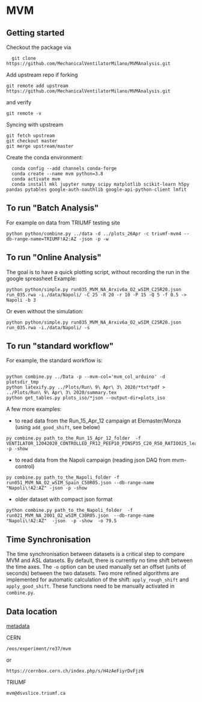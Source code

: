 # MVM


## Getting started
Checkout the package via
```
  git clone https://github.com/MechanicalVentilatorMilano/MVMAnalysis.git
```

Add upstream repo if forking
```
git remote add upstream https://github.com/MechanicalVentilatorMilano/MVMAnalysis.git
```
and verify
```
git remote -v
```
Syncing with upstream

```
git fetch upstream
git checkout master
git merge upstream/master
```

Create the conda environment:
```
  conda config --add channels conda-forge
  conda create --name mvm python=3.8
  conda activate mvm
  conda install mkl jupyter numpy scipy matplotlib scikit-learn h5py pandas pytables google-auth-oauthlib google-api-python-client lmfit
```

## To run "Batch Analysis"
For example on data from TRIUMF testing site
```
python python/combine.py ../data -d ../plots_26Apr -c triumf-mvm4 --db-range-name=TRIUMF!A2:AZ -json -p -w
```

## To run "Online Analysis"
The goal is to have a quick plotting script, without recording the run in the google spreasheet
Example:
```
python python/simple.py run035_MVM_NA_Arxiv6a_O2_wSIM_C25R20.json run_035.rwa -i./data/Napoli/ -C 25 -R 20 -r 10 -P 15 -Q 5 -f 0.5 -> Napoli -b 3
```
Or even without the simulation:
```
python python/simple.py run035_MVM_NA_Arxiv6a_O2_wSIM_C25R20.json run_035.rwa -i./data/Napoli/ -s
```


## To run "standard workflow"
For example, the standard workflow is:
```

python combine.py ../Data -p --mvm-col='mvm_col_arduino' -d plotsdir_tmp
python latexify.py ../Plots/Run\ 9\ Apr\ 3\ 2020/*txt*pdf > ../Plots/Run\ 9\ Apr\ 3\ 2020/summary.tex
python get_tables.py plots_iso/*json --output-dir=plots_iso
```

A few more examples:

- to read data from the Run_15_Apr_12 campaign at Elemaster/Monza (using ```add_good_shift```, see below)
```
py combine.py path_to_the_Run_15_Apr_12_folder  -f  VENTILATOR_12042020_CONTROLLED_FR12_PEEP10_PINSP35_C20_R50_RATIO025_leak.txt -p -show
```

- to read data from the Napoli campaign (reading json DAQ from mvm-control)
```
py combine.py path_to_the_Napoli_folder -f run051_MVM_NA_O2_wSIM_Spain_C50R05.json --db-range-name "Napoli\!A2:AZ" -json -p -show
```
- older dataset with compact json format
```
python combine.py path_to_the_Napoli_folder  -f run021_MVM_NA_2001_O2_wSIM_C30R05.json  --db-range-name "Napoli\!A2:AZ"  -json  -p -show  -o 79.5  
```

## Time Synchronisation
The time synchronisation between datasets is a critical step to compare MVM and ASL datasets. By default, there is currently no time shift between the time axes. The ```-o``` option can be used manually set an offset (units of seconds) between the two datasets. Two more refined algorithms are implemented for automatic calculation of the shift: ```apply_rough_shift``` and ```apply_good_shift```. These functions need to be manually activated in ```combine.py```.


## Data location

[metadata](https://docs.google.com/spreadsheets/d/1aQjGTREc9e7ScwrTQEqHD2gmRy9LhDiVatWznZJdlqM)

CERN
```
/eos/experiment/re37/mvm
```
or
```
https://cernbox.cern.ch/index.php/s/H4zAeFiyrDvFjzN
```

TRIUMF
```
mvm@dsvslice.triumf.ca
```

